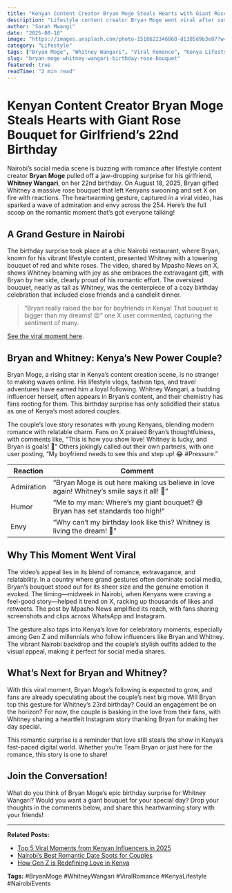 ```yaml
---
title: "Kenyan Content Creator Bryan Moge Steals Hearts with Giant Rose Bouquet for Girlfriend’s 22nd Birthday"
description: "Lifestyle content creator Bryan Moge went viral after surprising his girlfriend Whitney Wangari with a massive rose bouquet on her 22nd birthday in Nairobi. See the romantic gesture that has Kenyans buzzing!"
author: "Sarah Mwangi"
date: "2025-08-18"
image: "https://images.unsplash.com/photo-1518622346868-d1385d9b3e87?w=800&h=600&fit=crop"
category: "Lifestyle"
tags: ["Bryan Moge", "Whitney Wangari", "Viral Romance", "Kenya Lifestyle", "Nairobi Events", "Birthday Surprise"]
slug: "bryan-moge-whitney-wangari-birthday-rose-bouquet"
featured: true
readTime: "2 min read"
---
```


# Kenyan Content Creator Bryan Moge Steals Hearts with Giant Rose Bouquet for Girlfriend’s 22nd Birthday

Nairobi’s social media scene is buzzing with romance after lifestyle content creator **Bryan Moge** pulled off a jaw-dropping surprise for his girlfriend, **Whitney Wangari**, on her 22nd birthday. On August 18, 2025, Bryan gifted Whitney a massive rose bouquet that left Kenyans swooning and set X on fire with reactions. The heartwarming gesture, captured in a viral video, has sparked a wave of admiration and envy across the 254. Here’s the full scoop on the romantic moment that’s got everyone talking!

## A Grand Gesture in Nairobi

The birthday surprise took place at a chic Nairobi restaurant, where Bryan, known for his vibrant lifestyle content, presented Whitney with a towering bouquet of red and white roses. The video, shared by Mpasho News on X, shows Whitney beaming with joy as she embraces the extravagant gift, with Bryan by her side, clearly proud of his romantic effort. The oversized bouquet, nearly as tall as Whitney, was the centerpiece of a cozy birthday celebration that included close friends and a candlelit dinner.

> “Bryan really raised the bar for boyfriends in Kenya! That bouquet is bigger than my dreams! 😍” one X user commented, capturing the sentiment of many.

[See the viral moment here](https://images.unsplash.com/photo-1518622346868-d1385d9b3e87?w=800&h=600&fit=crop).

## Bryan and Whitney: Kenya’s New Power Couple?

Bryan Moge, a rising star in Kenya’s content creation scene, is no stranger to making waves online. His lifestyle vlogs, fashion tips, and travel adventures have earned him a loyal following. Whitney Wangari, a budding influencer herself, often appears in Bryan’s content, and their chemistry has fans rooting for them. This birthday surprise has only solidified their status as one of Kenya’s most adored couples.

The couple’s love story resonates with young Kenyans, blending modern romance with relatable charm. Fans on X praised Bryan’s thoughtfulness, with comments like, “This is how you show love! Whitney is lucky, and Bryan is goals! 🙌” Others jokingly called out their own partners, with one user posting, “My boyfriend needs to see this and step up! 😂 #Pressure.”

| Reaction | Comment |
|----------|---------|
| Admiration | “Bryan Moge is out here making us believe in love again! Whitney’s smile says it all! 💖” |
| Humor | “Me to my man: Where’s my giant bouquet? 😅 Bryan has set standards too high!” |
| Envy | “Why can’t my birthday look like this? Whitney is living the dream! 🌹” |

## Why This Moment Went Viral

The video’s appeal lies in its blend of romance, extravagance, and relatability. In a country where grand gestures often dominate social media, Bryan’s bouquet stood out for its sheer size and the genuine emotion it evoked. The timing—midweek in Nairobi, when Kenyans were craving a feel-good story—helped it trend on X, racking up thousands of likes and retweets. The post by Mpasho News amplified its reach, with fans sharing screenshots and clips across WhatsApp and Instagram.

The gesture also taps into Kenya’s love for celebratory moments, especially among Gen Z and millennials who follow influencers like Bryan and Whitney. The vibrant Nairobi backdrop and the couple’s stylish outfits added to the visual appeal, making it perfect for social media shares.

## What’s Next for Bryan and Whitney?

With this viral moment, Bryan Moge’s following is expected to grow, and fans are already speculating about the couple’s next big move. Will Bryan top this gesture for Whitney’s 23rd birthday? Could an engagement be on the horizon? For now, the couple is basking in the love from their fans, with Whitney sharing a heartfelt Instagram story thanking Bryan for making her day special.

This romantic surprise is a reminder that love still steals the show in Kenya’s fast-paced digital world. Whether you’re Team Bryan or just here for the romance, this story is one to share!

## Join the Conversation!

What do you think of Bryan Moge’s epic birthday surprise for Whitney Wangari? Would you want a giant bouquet for your special day? Drop your thoughts in the comments below, and share this heartwarming story with your friends!

---

**Related Posts:**
- [Top 5 Viral Moments from Kenyan Influencers in 2025](#)
- [Nairobi’s Best Romantic Date Spots for Couples](#)
- [How Gen Z is Redefining Love in Kenya](#)

**Tags:** #BryanMoge #WhitneyWangari #ViralRomance #KenyaLifestyle #NairobiEvents